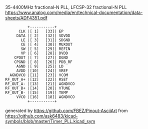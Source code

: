 35-4400MHz fractional-N PLL, LFCSP-32
fractional-N PLL
https://www.analog.com/media/en/technical-documentation/data-sheets/ADF4351.pdf


	          +-----------+
	      CLK |[ 1]   [33]| EP
	     DATA |[ 2]   [32]| SDVDD
	       LE |[ 3]   [31]| SDGND
	       CE |[ 4]   [30]| MUXOUT
	       SW |[ 5]   [29]| REFIN
	       VP |[ 6]   [28]| DVDD
	    CPOUT |[ 7]   [27]| DGND
	    CPGND |[ 8]   [26]| PDB_RF
	     AGND |[ 9]   [25]| LD
	     AVDD |[10]   [24]| VREF
	  AGNDVCO |[11]   [23]| VCOM
	RF_OUT_A+ |[12]   [22]| RSET
	RF_OUT_A- |[13]   [21]| AGNDVCO
	RF_OUT_B+ |[14]   [20]| VTUNE
	RF_OUT_B- |[15]   [19]| TEMP
	     VVCO |[16]   [18]| AGNDVCO
	          +-----------+


generated by https://github.com/FBEZ/Pinout-AsciiArt from https://github.com/ask6483/kicad-symbols/blob/master/Timer_PLL.kicad_sym